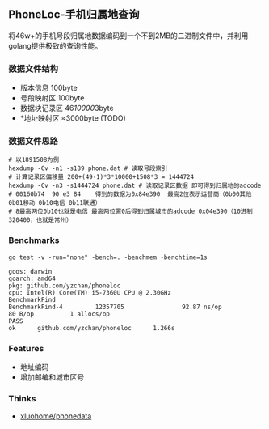 PhoneLoc-手机归属地查询
------------------
将46w+的手机号段归属地数据编码到一个不到2MB的二进制文件中，并利用golang提供极致的查询性能。

### 数据文件结构

- 版本信息 100byte
- 号段映射区 100byte
- 数据块记录区 46*10000*3byte
- *地址映射区 ≈3000byte (TODO)

### 数据文件思路

```shell
# 以1891508为例
hexdump -Cv -n1 -s189 phone.dat # 读取号段索引
# 计算记录区偏移量 200+(49-1)*3*10000+1508*3 = 1444724
hexdump -Cv -n3 -s1444724 phone.dat # 读取记录区数据 即可得到归属地的adcode
# 00160b74  90 e3 84    得到的数据为0x84e390  最高2位表示运营商（0b00其他 0b01移动 0b10电信 0b11联通）
# 8最高两位0b10也就是电信 最高两位置0后得到归属城市的adcode 0x04e390（10进制320400，也就是常州）
```

### Benchmarks

```shell
go test -v -run="none" -bench=. -benchmem -benchtime=1s
```

```text
goos: darwin
goarch: amd64
pkg: github.com/yzchan/phoneloc
cpu: Intel(R) Core(TM) i5-7360U CPU @ 2.30GHz
BenchmarkFind
BenchmarkFind-4         12357705                92.87 ns/op           80 B/op          1 allocs/op
PASS
ok      github.com/yzchan/phoneloc      1.266s
```

### Features

- 地址编码
- 增加邮编和城市区号

### Thinks

- [xluohome/phonedata](https://github.com/xluohome/phonedata)
